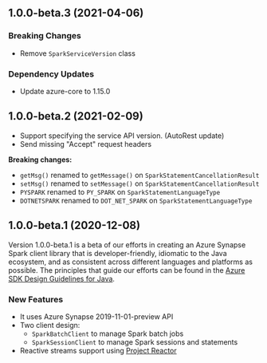 ## 1.0.0-beta.3 (2021-04-06)

### Breaking Changes
- Remove `SparkServiceVersion` class

### Dependency Updates
- Update azure-core to 1.15.0

## 1.0.0-beta.2 (2021-02-09)

- Support specifying the service API version. (AutoRest update)
- Send missing "Accept" request headers

**Breaking changes:**
- `getMsg()` renamed to `getMessage()` on `SparkStatementCancellationResult`
- `setMsg()` renamed to `setMessage()` on `SparkStatementCancellationResult`
- `PYSPARK` renamed to `PY_SPARK` on `SparkStatementLanguageType`
- `DOTNETSPARK` renamed to `DOT_NET_SPARK` on `SparkStatementLanguageType`

## 1.0.0-beta.1 (2020-12-08)

Version 1.0.0-beta.1 is a beta of our efforts in creating an Azure Synapse Spark client library that is developer-friendly, idiomatic to
the Java ecosystem, and as consistent across different languages and platforms as possible. The principles that guide
our efforts can be found in the
[Azure SDK Design Guidelines for Java](https://azure.github.io/azure-sdk/java_introduction.html).

### New Features

- It uses Azure Synapse 2019-11-01-preview API
- Two client design:
    - `SparkBatchClient` to manage Spark batch jobs
    - `SparkSessionClient` to manage Spark sessions and statements
- Reactive streams support using [Project Reactor](https://projectreactor.io/)
